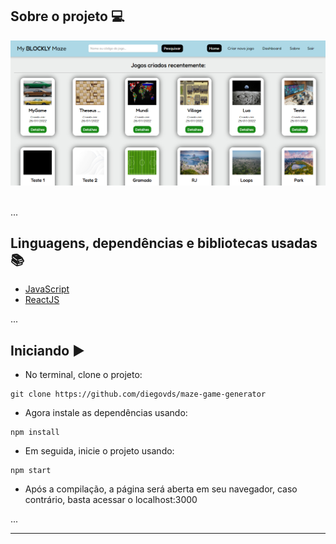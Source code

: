 ## Sobre o projeto 💻
<div align="center">
<img src="https://github.com/diegovds/maze-game-generator/blob/master/public/home.png?width=888&height=612"></img>
</div>
<br/>

<!---In this project i created a timer based on the pomodoro technique that helps to focus on activities.

The Pomodoro Technique is a time management system that encourages people to work with the time they have. Using this method, you divide your workday into 25-minute chunks, separated by five-minute breaks. These intervals are called pomodoros.
See how it's used: www.youtube.com.br -->

...
## Linguagens, dependências e bibliotecas usadas 📚

* [JavaScript](https://developer.mozilla.org/pt-BR/docs/Web/JavaScript)
* [ReactJS](https://pt-br.reactjs.org/docs/create-a-new-react-app.html)

...
## Iniciando ▶️

- No terminal, clone o projeto:

```
git clone https://github.com/diegovds/maze-game-generator
```
- Agora instale as dependências usando:
```
npm install
```
- Em seguida, inicie o projeto usando:
```
npm start
```
- Após a compilação, a página será aberta em seu navegador, caso contrário, basta acessar o localhost:3000

...

---